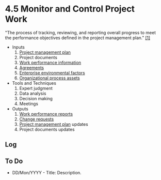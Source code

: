 # 4.5 Monitor and Control Project Work

"The process of tracking, reviewing, and reporting overall progress to meet the
performance objectives defined in the project management plan."
[[1]](../home.md#references)

- Inputs
  1. [Project management plan](../04-integration/4.2-develop-project-management-plan.md)
  2. Project documents
  3. [Work performance information](../99-project-files/06-work-performance/00-work-performance.md#work-performance-information)
  4. [Agreements](../99-project-files/03-agreements/00-agreements.md)
  5. [Enterprise environmental factors](../01-business-and-environment/01-enterprise-environmental-factors.md)
  6. [Organizational process assets](../01-business-and-environment/03-organizational-process-assets.md)
- Tools and Techniques
  1. Expert judgment
  2. Data analysis
  3. Decision making
  4. Meetings
- Outputs
  1. [Work performance reports](../99-project-files/06-work-performance/00-work-performance.md#work-performance-reports)
  2. [Change requests](../99-project-files/04-change-requests/00-change-requests.md)
  3. [Project management plan](../04-integration/4.2-develop-project-management-plan.md) updates
  4. Project documents updates

## Log

## To Do

- DD/Mon/YYYY - Title: Description.
